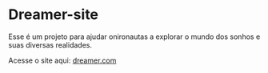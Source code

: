 # Dreamer-site
 
Esse é um projeto para ajudar onironautas a explorar o mundo dos sonhos e suas diversas realidades.

Acesse o site aqui: <a href="https://jose-miqueias.github.io/Dreamer-site/"> dreamer.com</a>